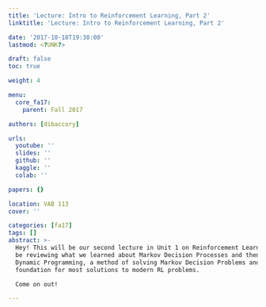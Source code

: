 ```yaml
---
title: 'Lecture: Intro to Reinforcement Learning, Part 2'
linktitle: 'Lecture: Intro to Reinforcement Learning, Part 2'

date: '2017-10-18T19:30:00'
lastmod: <?UNK?>

draft: false
toc: true

weight: 4

menu:
  core_fa17:
    parent: Fall 2017

authors: [dibaccory]

urls:
  youtube: ''
  slides: ''
  github: ''
  kaggle: ''
  colab: ''

papers: {}

location: VAB 113
cover: ''

categories: [fa17]
tags: []
abstract: >-
  Hey! This will be our second lecture in Unit 1 on Reinforcement Learning! We'll
  be reviewing what we learned about Markov Decision Processes and then go over
  Dynamic Programming, a method of solving Markov Decision Problems and the theoretical
  foundation for most solutions to modern RL problems.

  Come on out!

---
```


<!-- TODO Add Meeting Notes/Contents here -->
<!-- NOTE Refer the Documentation if you're unsure how to format/add to this. -->
